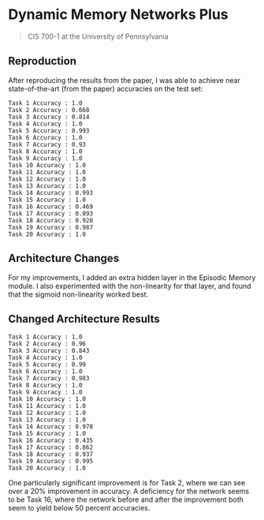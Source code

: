 # Dynamic Memory Networks Plus
> CIS 700-1 at the University of Pennsylvania

## Reproduction
After reproducing the results from the paper, I was able to achieve near state-of-the-art (from the paper) accuracies on the test set:

```
Task 1 Accuracy : 1.0
Task 2 Accuracy : 0.668
Task 3 Accuracy : 0.814
Task 4 Accuracy : 1.0
Task 5 Accuracy : 0.993
Task 6 Accuracy : 1.0
Task 7 Accuracy : 0.93
Task 8 Accuracy : 1.0
Task 9 Accuracy : 1.0
Task 10 Accuracy : 1.0
Task 11 Accuracy : 1.0
Task 12 Accuracy : 1.0
Task 13 Accuracy : 1.0
Task 14 Accuracy : 0.993
Task 15 Accuracy : 1.0
Task 16 Accuracy : 0.469
Task 17 Accuracy : 0.893
Task 18 Accuracy : 0.928
Task 19 Accuracy : 0.987
Task 20 Accuracy : 1.0
```

## Architecture Changes

For my improvements, I added an extra hidden layer in the Episodic Memory module. I also experimented with the non-linearity for that layer, and found that the sigmoid non-linearity worked best.

## Changed Architecture Results

```
Task 1 Accuracy : 1.0
Task 2 Accuracy : 0.96
Task 3 Accuracy : 0.843
Task 4 Accuracy : 1.0
Task 5 Accuracy : 0.99
Task 6 Accuracy : 1.0
Task 7 Accuracy : 0.983
Task 8 Accuracy : 1.0
Task 9 Accuracy : 1.0
Task 10 Accuracy : 1.0
Task 11 Accuracy : 1.0
Task 12 Accuracy : 1.0
Task 13 Accuracy : 1.0
Task 14 Accuracy : 0.978
Task 15 Accuracy : 1.0
Task 16 Accuracy : 0.435
Task 17 Accuracy : 0.862
Task 18 Accuracy : 0.937
Task 19 Accuracy : 0.995
Task 20 Accuracy : 1.0
```

One particularly significant improvement is for Task 2, where we can see over a 20% improvement in accuracy. A deficiency for the network seems to be Task 16, where the network before and after the improvement both seem to yield below 50 percent accuracies.